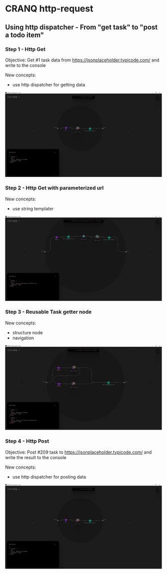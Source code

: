 # CRANQ http-request

## Using http dispatcher - From "get task" to "post a todo item"

### Step 1 - Http Get

Objective: Get #1 task data from https://jsonplaceholder.typicode.com/ and write to the console

New concepts:

- use http dispatcher for getting data

!["Http get app in Cranq"](./http_request_1.png)

### Step 2 - Http Get with parameterized url

New concepts:

- use string templater

!["Http get with parameterized url app in Cranq"](./http_request_2.png)

### Step 3 - Reusable Task getter node

New concepts:

- structure node
- navigation

!["Reusable Task getter node"](./http_request_3.png)

### Step 4 - Http Post

Objective: Post #209 task to https://jsonplaceholder.typicode.com/ and write the result to the console

New concepts:

- use http dispatcher for posting data

!["Http get app in Cranq"](./http_request_1.png)
